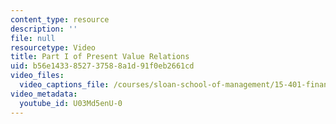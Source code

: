 ```yaml
---
content_type: resource
description: ''
file: null
resourcetype: Video
title: Part I of Present Value Relations
uid: b56e1433-8527-3758-8a1d-91f0eb2661cd
video_files:
  video_captions_file: /courses/sloan-school-of-management/15-401-finance-theory-i-fall-2008/video-lectures-and-slides/present-value-relations/part-i-of-present-value-relations/U03Md5enU-0.vtt
video_metadata:
  youtube_id: U03Md5enU-0
---
```

